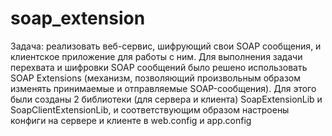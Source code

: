 # soap_extension
Задача: реализовать веб-сервис, шифрующий свои SOAP сообщения, и клиентское приложение для работы с ним.
Для выполнения задачи перехвата и шифровки SOAP сообщений было решено использовать SOAP Extensions (механизм, позволяющий произвольным образом изменять принимаемые и отправляемые SOAP-сообщения). Для этого были созданы 2 библиотеки (для сервера и клиента) SoapExtensionLib и SoapClientExtensionLib, и соответствующим образом настроены конфиги на сервере и клиенте в web.config и app.config
